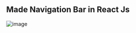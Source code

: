 
## Made Navigation Bar in React Js
![image](https://user-images.githubusercontent.com/77450295/218299172-4c8ad2a8-a2e6-4aa5-b8f0-b54f93cc9376.png)

